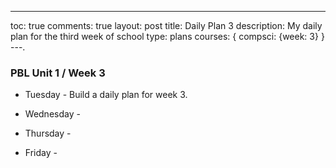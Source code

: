 ---
toc: true
comments: true
layout: post
title: Daily Plan 3 
description: My daily plan for the third week of school
type: plans
courses: { compsci: {week: 3} }
---.

### PBL Unit 1 / Week 3

- Tuesday - Build a daily plan for week 3.

- Wednesday - 

- Thursday - 

- Friday - 
